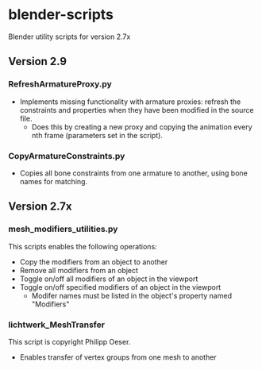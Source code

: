 # blender-scripts
Blender utility scripts for version 2.7x

## Version 2.9

### RefreshArmatureProxy.py 
* Implements missing functionality with armature proxies: refresh the constraints and properties when they have been modified in the source file.
  * Does this by creating a new proxy and copying the animation every nth frame (parameters set in the script).

### CopyArmatureConstraints.py
* Copies all bone constraints from one armature to another, using bone names for matching.

## Version 2.7x

### mesh_modifiers_utilities.py
This scripts enables the following operations:
* Copy the modifiers from an object to another
* Remove all modifiers from an object
* Toggle on/off all modifiers of an object in the viewport
* Toggle on/off specified modifiers of an object in the viewport
  * Modifer names must be listed in the object's property named "Modifiers"

### lichtwerk_MeshTransfer
This script is copyright Philipp Oeser.

* Enables transfer of vertex groups from one mesh to another
